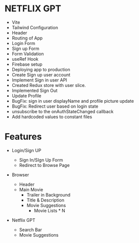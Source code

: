 # NETFLIX GPT
- Vite
- Tailwind Configuration
- Header
- Routing of App
- Login Form
- Sign up Form
- Form Validation
- useRef Hook
- Firebase setup
- Deploying app to production
- Create Sign up user account
- Implement Sign in user API
- Created Redux store with user slice.
- Implemented Sign Out 
- Update Profile
- BugFix: sign in user displayName and profile picture update
- BugFix: Redirect user based on login state
- unsubscribe to the onAuthStateChanged callback
- Add hardcoded values to constant files

# Features

- Login/Sign UP
    - Sign In/SIgn Up Form
    - Redirect to Browse Page
- Browser
    - Header
    - Main Movie
        - Trailer in Background
        - Title & Description
        - Movie Suggestions
            - Movie Lists * N

- Netflix GPT
    - Search Bar
    - Movie Suggestions
